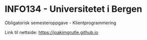 # INFO134 - Universitetet i Bergen
Obligatorisk semesteroppgave - Klientprogrammering

Link til nettside:
https://joakimgrutle.github.io